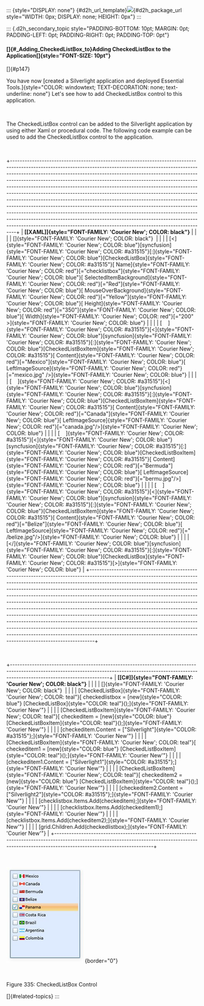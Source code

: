 ::: {style="DISPLAY: none"}
[](ms-xhelp:///?Id=d2h_url_template){#d2h_url_template}![](!package_url!){#d2h_package_url style="WIDTH: 0px; DISPLAY: none; HEIGHT: 0px"}
:::

::: {.d2h_secondary_topic style="PADDING-BOTTOM: 10pt; MARGIN: 0pt; PADDING-LEFT: 0pt; PADDING-RIGHT: 0pt; PADDING-TOP: 0pt"}
#### []{#_Adding_CheckedListBox_to}Adding CheckedListBox to the Application[]{style="FONT-SIZE: 10pt"}

[]{#p147} 

You have now [created a Silverlight application and deployed Essential Tools.]{style="COLOR: windowtext; TEXT-DECORATION: none; text-underline: none"} Let\'s see how to add CheckedListBox control to this application.

 

The CheckedListBox control can be added to the Silverlight application by using either Xaml or procedural code. The following code example can be used to add the CheckedListBox control to the application.

 

+--------------------------------------------------------------------------------------------------------------------------------------------------------------------------------------------------------------------------------------------------------------------------------------------------------------------------------------------------------------------------------------------------------------------------------------------------------------------------------------------------------------------------------------------------------------------------------------------------------------------------------------------------------------------------------------------------------------------------------------------------------------------------------------------------------------------------------------------------------------------------------------------+
| **[\[XAML\]]{style="FONT-FAMILY: 'Courier New'; COLOR: black"}**                                                                                                                                                                                                                                                                                                                                                                                                                                                                                                                                                                                                                                                                                                                                                                                                                           |
|                                                                                                                                                                                                                                                                                                                                                                                                                                                                                                                                                                                                                                                                                                                                                                                                                                                                                            |
| []{style="FONT-FAMILY: 'Courier New'; COLOR: black"}                                                                                                                                                                                                                                                                                                                                                                                                                                                                                                                                                                                                                                                                                                                                                                                                                                       |
|                                                                                                                                                                                                                                                                                                                                                                                                                                                                                                                                                                                                                                                                                                                                                                                                                                                                                            |
| [\<]{style="FONT-FAMILY: 'Courier New'; COLOR: blue"}[syncfusion]{style="FONT-FAMILY: 'Courier New'; COLOR: #a31515"}[:]{style="FONT-FAMILY: 'Courier New'; COLOR: blue"}[CheckedListBox]{style="FONT-FAMILY: 'Courier New'; COLOR: #a31515"}[ Name]{style="FONT-FAMILY: 'Courier New'; COLOR: red"}[=\"checklistbox\"]{style="FONT-FAMILY: 'Courier New'; COLOR: blue"}[ SelectedItemBackground]{style="FONT-FAMILY: 'Courier New'; COLOR: red"}[=\"Red\"]{style="FONT-FAMILY: 'Courier New'; COLOR: blue"}[ MouseOverBackground]{style="FONT-FAMILY: 'Courier New'; COLOR: red"}[=\"Yellow\"]{style="FONT-FAMILY: 'Courier New'; COLOR: blue"}[ Height]{style="FONT-FAMILY: 'Courier New'; COLOR: red"}[=\"350\"]{style="FONT-FAMILY: 'Courier New'; COLOR: blue"}[ Width]{style="FONT-FAMILY: 'Courier New'; COLOR: red"}[=\"200\" \>]{style="FONT-FAMILY: 'Courier New'; COLOR: blue"} |
|                                                                                                                                                                                                                                                                                                                                                                                                                                                                                                                                                                                                                                                                                                                                                                                                                                                                                            |
| [    ]{style="FONT-FAMILY: 'Courier New'; COLOR: #a31515"}[\<]{style="FONT-FAMILY: 'Courier New'; COLOR: blue"}[syncfusion]{style="FONT-FAMILY: 'Courier New'; COLOR: #a31515"}[:]{style="FONT-FAMILY: 'Courier New'; COLOR: blue"}[CheckedListBoxItem]{style="FONT-FAMILY: 'Courier New'; COLOR: #a31515"}[ Content]{style="FONT-FAMILY: 'Courier New'; COLOR: red"}[=\"Mexico\"]{style="FONT-FAMILY: 'Courier New'; COLOR: blue"}[ LeftImageSource]{style="FONT-FAMILY: 'Courier New'; COLOR: red"}[=\"mexico.jpg\" /\>]{style="FONT-FAMILY: 'Courier New'; COLOR: blue"}                                                                                                                                                                                                                                                                                                                |
|                                                                                                                                                                                                                                                                                                                                                                                                                                                                                                                                                                                                                                                                                                                                                                                                                                                                                            |
| [    ]{style="FONT-FAMILY: 'Courier New'; COLOR: #a31515"}[\<]{style="FONT-FAMILY: 'Courier New'; COLOR: blue"}[syncfusion]{style="FONT-FAMILY: 'Courier New'; COLOR: #a31515"}[:]{style="FONT-FAMILY: 'Courier New'; COLOR: blue"}[CheckedListBoxItem]{style="FONT-FAMILY: 'Courier New'; COLOR: #a31515"}[ Content]{style="FONT-FAMILY: 'Courier New'; COLOR: red"}[=\"Canada\"]{style="FONT-FAMILY: 'Courier New'; COLOR: blue"}[ LeftImageSource]{style="FONT-FAMILY: 'Courier New'; COLOR: red"}[=\"canada.jpg\"/\>]{style="FONT-FAMILY: 'Courier New'; COLOR: blue"}                                                                                                                                                                                                                                                                                                                 |
|                                                                                                                                                                                                                                                                                                                                                                                                                                                                                                                                                                                                                                                                                                                                                                                                                                                                                            |
| [    ]{style="FONT-FAMILY: 'Courier New'; COLOR: #a31515"}[\<]{style="FONT-FAMILY: 'Courier New'; COLOR: blue"}[syncfusion]{style="FONT-FAMILY: 'Courier New'; COLOR: #a31515"}[:]{style="FONT-FAMILY: 'Courier New'; COLOR: blue"}[CheckedListBoxItem]{style="FONT-FAMILY: 'Courier New'; COLOR: #a31515"}[ Content]{style="FONT-FAMILY: 'Courier New'; COLOR: red"}[=\"Bermuda\"]{style="FONT-FAMILY: 'Courier New'; COLOR: blue"}[ LeftImageSource]{style="FONT-FAMILY: 'Courier New'; COLOR: red"}[=\"bermu.jpg\"/\>]{style="FONT-FAMILY: 'Courier New'; COLOR: blue"}                                                                                                                                                                                                                                                                                                                 |
|                                                                                                                                                                                                                                                                                                                                                                                                                                                                                                                                                                                                                                                                                                                                                                                                                                                                                            |
| [    ]{style="FONT-FAMILY: 'Courier New'; COLOR: #a31515"}[\<]{style="FONT-FAMILY: 'Courier New'; COLOR: blue"}[syncfusion]{style="FONT-FAMILY: 'Courier New'; COLOR: #a31515"}[:]{style="FONT-FAMILY: 'Courier New'; COLOR: blue"}[CheckedListBoxItem]{style="FONT-FAMILY: 'Courier New'; COLOR: #a31515"}[ Content]{style="FONT-FAMILY: 'Courier New'; COLOR: red"}[=\"Belize\"]{style="FONT-FAMILY: 'Courier New'; COLOR: blue"}[ LeftImageSource]{style="FONT-FAMILY: 'Courier New'; COLOR: red"}[=\" /belize.jpg\"/\>]{style="FONT-FAMILY: 'Courier New'; COLOR: blue"}                                                                                                                                                                                                                                                                                                               |
|                                                                                                                                                                                                                                                                                                                                                                                                                                                                                                                                                                                                                                                                                                                                                                                                                                                                                            |
| [\</]{style="FONT-FAMILY: 'Courier New'; COLOR: blue"}[syncfusion]{style="FONT-FAMILY: 'Courier New'; COLOR: #a31515"}[:]{style="FONT-FAMILY: 'Courier New'; COLOR: blue"}[CheckedListBox]{style="FONT-FAMILY: 'Courier New'; COLOR: #a31515"}[\>]{style="FONT-FAMILY: 'Courier New'; COLOR: blue"}                                                                                                                                                                                                                                                                                                                                                                                                                                                                                                                                                                                        |
+--------------------------------------------------------------------------------------------------------------------------------------------------------------------------------------------------------------------------------------------------------------------------------------------------------------------------------------------------------------------------------------------------------------------------------------------------------------------------------------------------------------------------------------------------------------------------------------------------------------------------------------------------------------------------------------------------------------------------------------------------------------------------------------------------------------------------------------------------------------------------------------------+

 

+----------------------------------------------------------------------------------------------------------------------------------------------------------------------------------------------------+
| **[\[C#\]]{style="FONT-FAMILY: 'Courier New'; COLOR: black"}**                                                                                                                                     |
|                                                                                                                                                                                                    |
| []{style="FONT-FAMILY: 'Courier New'; COLOR: black"}                                                                                                                                               |
|                                                                                                                                                                                                    |
| [CheckedListBox]{style="FONT-FAMILY: 'Courier New'; COLOR: teal"}[ checkedlistbox = [new]{style="COLOR: blue"} [CheckedListBox]{style="COLOR: teal"}();]{style="FONT-FAMILY: 'Courier New'"}       |
|                                                                                                                                                                                                    |
| [CheckedListBoxItem]{style="FONT-FAMILY: 'Courier New'; COLOR: teal"}[ checkeditem = [new]{style="COLOR: blue"} [CheckedListBoxItem]{style="COLOR: teal"}();]{style="FONT-FAMILY: 'Courier New'"}  |
|                                                                                                                                                                                                    |
| [checkeditem.Content = [\"Silverlight\"]{style="COLOR: #a31515"};]{style="FONT-FAMILY: 'Courier New'"}                                                                                             |
|                                                                                                                                                                                                    |
| [CheckedListBoxItem]{style="FONT-FAMILY: 'Courier New'; COLOR: teal"}[ checkeditem1 = [new]{style="COLOR: blue"} [CheckedListBoxItem]{style="COLOR: teal"}();]{style="FONT-FAMILY: 'Courier New'"} |
|                                                                                                                                                                                                    |
| [checkeditem1.Content = [\"Silverlight1\"]{style="COLOR: #a31515"};]{style="FONT-FAMILY: 'Courier New'"}                                                                                           |
|                                                                                                                                                                                                    |
| [CheckedListBoxItem]{style="FONT-FAMILY: 'Courier New'; COLOR: teal"}[ checkeditem2 = [new]{style="COLOR: blue"} [CheckedListBoxItem]{style="COLOR: teal"}();]{style="FONT-FAMILY: 'Courier New'"} |
|                                                                                                                                                                                                    |
| [checkeditem2.Content = [\"Silverlight2\"]{style="COLOR: #a31515"};]{style="FONT-FAMILY: 'Courier New'"}                                                                                           |
|                                                                                                                                                                                                    |
| [checklistbox.Items.Add(checkeditem);]{style="FONT-FAMILY: 'Courier New'"}                                                                                                                         |
|                                                                                                                                                                                                    |
| [checklistbox.Items.Add(checkeditem1);]{style="FONT-FAMILY: 'Courier New'"}                                                                                                                        |
|                                                                                                                                                                                                    |
| [checklistbox.Items.Add(checkeditem2);]{style="FONT-FAMILY: 'Courier New'"}                                                                                                                        |
|                                                                                                                                                                                                    |
| [grid.Children.Add(checkedlistbox);]{style="FONT-FAMILY: 'Courier New'"}                                                                                                                           |
+----------------------------------------------------------------------------------------------------------------------------------------------------------------------------------------------------+

 

![](../ImagesExt/image261_265.jpg){border="0"}

 

Figure 335: CheckedListBox Control

[]{#related-topics}
:::
